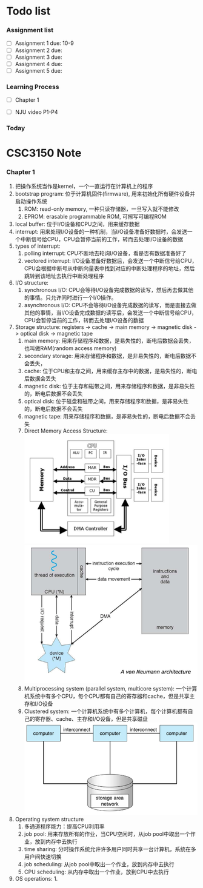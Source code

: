 <h1>Todo list</h1>

<h3>Assignment list</h3>

- [ ] Assignment 1 due: 10-9
- [ ] Assignment 2 due:
- [ ] Assignment 3 due:
- [ ] Assignment 4 due:
- [ ] Assignment 5 due:

<h3>Learning Process</h3>

- [ ] Chapter 1
- [ ] NJU video P1-P4


<h3>Today<h3>



<h1>CSC3150 Note</h1>

<h3>Chapter 1</h3>

1. 把操作系统当作是kernel，一个一直运行在计算机上的程序
2. bootstrap program: 位于计算机固件(firmware), 用来初始化所有硬件设备并启动操作系统
   1. ROM: read-only memory, 一种只读存储器，一旦写入就不能修改
   2. EPROM: erasable programmable ROM, 可擦写可编程ROM
3. local buffer: 位于I/O设备和CPU之间，用来缓存数据
4. interrupt: 用来处理I/O设备的一种机制，当I/O设备准备好数据时，会发送一个中断信号给CPU，CPU会暂停当前的工作，转而去处理I/O设备的数据
5. types of interrupt:
   1. polling interrupt: CPU不断地去轮询I/O设备，看是否有数据准备好了
   2. vectored interrupt: I/O设备准备好数据后，会发送一个中断信号给CPU，CPU会根据中断号从中断向量表中找到对应的中断处理程序的地址，然后跳转到该地址去执行中断处理程序
6. I/O structure:
   1. synchronous I/O: CPU会等待I/O设备完成数据的读写，然后再去做其他的事情。只允许同时进行一个I/O操作。
   2. asynchronous I/O: CPU不会等待I/O设备完成数据的读写，而是直接去做其他的事情，当I/O设备完成数据的读写后，会发送一个中断信号给CPU，CPU会暂停当前的工作，转而去处理I/O设备的数据
7. Storage structure: registers -> cache -> main memory -> magnetic disk -> optical disk -> magnetic tape
   1. main memory: 用来存储程序和数据，是易失性的，断电后数据会丢失， 也叫做RAM(random access memory)
   2. secondary storage: 用来存储程序和数据，是非易失性的，断电后数据不会丢失，
   3. cache: 位于CPU和主存之间，用来缓存主存中的数据，是易失性的，断电后数据会丢失
   4. magnetic disk: 位于主存和磁带之间，用来存储程序和数据，是非易失性的，断电后数据不会丢失
   5. optical disk: 位于磁盘和磁带之间，用来存储程序和数据，是非易失性的，断电后数据不会丢失
   6. magnetic tape: 用来存储程序和数据，是非易失性的，断电后数据不会丢失
   7. Direct Memory Access Structure: ![Alt text](image.png)![Alt text](image-2.png)
   8. Multiprocessing system (parallel system, multicore system): 一个计算机系统中有多个CPU，每个CPU都有自己的寄存器和cache，但是共享主存和I/O设备
   9. Clustered system: 一个计算机系统中有多个计算机，每个计算机都有自己的寄存器、cache、主存和I/O设备，但是共享磁盘![Alt text](image-3.png)
8. Operating system structure
    1. 多通道程序能力：提高CPU利用率
    2. job pool: 用来存放所有的作业，当CPU空闲时，从job pool中取出一个作业，放到内存中去执行
    3. time sharing: 分时操作系统允许许多⽤户同时共享⼀台计算机，系统在多用户间快速切换
    4. job scheduling: 从job pool中取出一个作业，放到内存中去执行
    5. CPU scheduling: 从内存中取出一个作业，放到CPU中去执行
9. OS operations:
   1.  